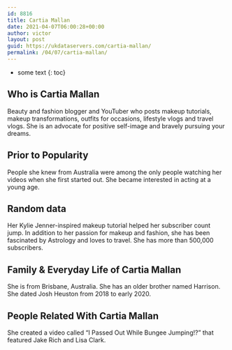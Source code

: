 ```yaml
---
id: 8816
title: Cartia Mallan
date: 2021-04-07T06:00:28+00:00
author: victor
layout: post
guid: https://ukdataservers.com/cartia-mallan/
permalink: /04/07/cartia-mallan/
---
```


* some text
{: toc}


## Who is Cartia Mallan



Beauty and fashion blogger and YouTuber who posts makeup tutorials, makeup transformations, outfits for occasions, lifestyle vlogs and travel vlogs. She is an advocate for positive self-image and bravely pursuing your dreams.

                
                
                
## Prior to Popularity



People she knew from Australia were among the only people watching her videos when she first started out. She became interested in acting at a young age.

                
                
                
## Random data



Her Kylie Jenner-inspired makeup tutorial helped her subscriber count jump. In addition to her passion for makeup and fashion, she has been fascinated by Astrology and loves to travel. She has more than 500,000 subscribers.

                
                
                
## Family & Everyday Life of Cartia Mallan



She is from Brisbane, Australia. She has an older brother named Harrison. She dated Josh Heuston from 2018 to early 2020.

                
                
                
## People Related With Cartia Mallan



She created a video called &#8220;I Passed Out While Bungee Jumping!?&#8221; that featured Jake Rich and Lisa Clark.

                
              
            
          
          
          